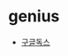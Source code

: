 # genius

- [구글독스](https://docs.google.com/spreadsheets/d/15AMErCzLy9LMqeVr4Fmw4db1JnPgCvq_HYr0FHQ5vOg/edit#gid=0)
